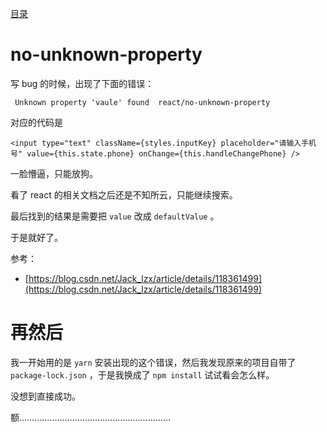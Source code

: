 [目录](./)

# no-unknown-property

写 bug 的时候，出现了下面的错误：

```
 Unknown property 'vaule' found  react/no-unknown-property
```

对应的代码是

```
<input type="text" className={styles.inputKey} placeholder="请输入手机号" value={this.state.phone} onChange={this.handleChangePhone} />
```

一脸懵逼，只能放狗。

看了 react 的相关文档之后还是不知所云，只能继续搜索。

最后找到的结果是需要把 `value` 改成 `defaultValue` 。

于是就好了。

参考：
* [https://blog.csdn.net/Jack_lzx/article/details/118361499](https://blog.csdn.net/Jack_lzx/article/details/118361499)

# 再然后

我一开始用的是 `yarn` 安装出现的这个错误，然后我发现原来的项目自带了 `package-lock.json` ，于是我换成了 `npm install` 试试看会怎么样。

没想到直接成功。

额……………………………………………………